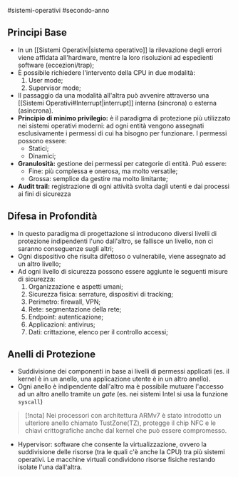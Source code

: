 #sistemi-operativi #secondo-anno 

## Principi Base

- In un [[Sistemi Operativi|sistema operativo]] la rilevazione degli errori viene affidata all'hardware, mentre la loro risoluzioni ad espedienti software (eccezioni/trap); 
- È possibile richiedere l'intervento della CPU in due modalità:
	1. User mode;
	2. Supervisor mode;
- Il passaggio da una modalità all'altra può avvenire attraverso una [[Sistemi Operativi#Interrupt|interrupt]] interna (sincrona) o esterna (asincrona).
- **Principio di minimo privilegio:** è il paradigma di protezione più utilizzato nei sistemi operativi moderni: ad ogni entità vengono assegnati esclusivamente i permessi di cui ha bisogno per funzionare. I permessi possono essere: 
	- Statici;
	- Dinamici;
- **Granulosità:** gestione dei permessi per categorie di entità. Può essere:
	- Fine: più complessa e onerosa, ma molto versatile;
	- Grossa: semplice da gestire ma molto limitante;
- **Audit trail:** registrazione di ogni attività svolta dagli utenti e dai processi ai fini di sicurezza

## Difesa in Profondità

- In questo paradigma di progettazione si introducono diversi livelli di protezione indipendenti l'uno dall'altro, se fallisce un livello, non ci saranno conseguenze sugli altri;
- Ogni dispositivo che risulta difettoso o vulnerabile, viene assegnato ad un altro livello;
- Ad ogni livello di sicurezza possono essere aggiunte le seguenti misure di sicurezza:
	1. Organizzazione e aspetti umani;
	2. Sicurezza fisica: serrature, dispositivi di tracking;
	3. Perimetro: firewall, VPN; 
	4. Rete: segmentazione della rete; 
	5. Endpoint: autenticazione; 
	6. Applicazioni: antivirus; 
	7. Dati: crittazione, elenco per il controllo accessi; 

## Anelli di Protezione

- Suddivisione dei componenti in base ai livelli di permessi applicati (es. il kernel è in un anello, una applicazione utente è in un altro anello).
- Ogni anello è indipendente dall'altro ma è possibile mutuare l'accesso ad un altro anello tramite un *gate* (es. nei sistemi Intel si usa la funzione `syscall`)

> [!nota] Nei processori con architettura ARMv7 è stato introdotto un ulteriore anello chiamato TustZone(TZ), protegge il chip NFC e le chiavi crittografiche anche dal kernel che può essere compromesso. 

- Hypervisor: software che consente la virtualizzazione, ovvero la suddivisione delle risorse (tra le quali c'è anche la CPU) tra più sistemi operativi. Le macchine virtuali condividono risorse fisiche restando isolate l'una dall'altra.